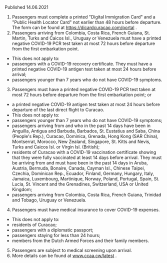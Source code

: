 Published 14.06.2021
1. Passengers must complete a printed "Digital Immigration Card" and a "Public Health Locator Card" not earlier than 48 hours before departure. The form can be found at <a href="https://dicardcuracao.com/portal">https://dicardcuracao.com/portal</a> .
2. Passengers arriving from Colombia, Costa Rica, French Guiana, St. Martin, Turks and Caicos Isl., Uruguay or Venezuela must have a printed negative COVID-19 PCR test taken at most 72 hours before departure from the first embarkation point.
- This does not apply to:
- passengers with a COVID-19 recovery certificate. They must have a printed negative COVID-19 antigen test taken at most 24 hours before arrival;
- passengers younger than 7 years who do not have COVID-19 symptoms.
3. Passengers must have a printed negative COVID-19 PCR test taken at most 72 hours before departure from the first embarkation point; or
- a printed negative COVID-19 antigen test taken at most 24 hours before departure of the last direct flight to Curacao.
- This does not apply to:
- passengers younger than 7 years who do not have COVID-19 symptoms;
- passengers arriving from and who in the past 14 days have been in Anguilla, Antigua and Barbuda, Barbados, St. Eustatius and Saba, China (People's Rep.), Curacao, Dominica, Grenada, Hong Kong (SAR China), Montserrat, Morocco, New Zealand, Singapore, St. Kitts and Nevis, Turks and Caicos Isl. or Virgin Isl. (British);
- residents of Curacao with a COVID-19 vaccination certificate showing that they were fully vaccinated at least 14 days before arrival. They must be arriving from and must have been in the past 14 days in Aruba, Austria, Bermuda, Bonaire, Canada, Cayman Isl., Chinese Taipei, Czechia, Dominican Rep., Ecuador, Finland, Germany, Hungary, Italy, Jamaica, Luxembourg, Martinique, Norway, Poland, Portugal, Spain, St. Lucia, St. Vincent and the Grenadines, Switzerland, USA or United Kingdom;
- passengers arriving from Colombia, Costa Rica, French Guiana, Trinidad and Tobago, Uruguay or Venezuela.
4. Passengers must have medical insurance to cover COVID-19 expenses.
- This does not apply to:
- residents of Curacao;
- passengers with a diplomatic passport;
- passengers staying for less than 24 hours;
- members from the Dutch Armed Forces and their family members.
5. Passengers are subject to medical screening upon arrival.
6. More details can be found at <a href="http://www.ccaa.cw/latest">www.ccaa.cw/latest</a> .

